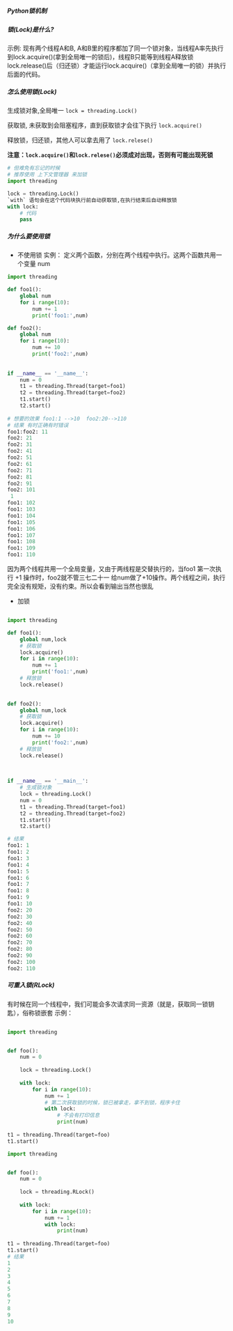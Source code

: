 ##### Python锁机制

##### 锁(Lock)是什么?
示例:
现有两个线程A和B, A和B里的程序都加了同一个锁对象，当线程A率先执行到lock.acquire()(拿到全局唯一的锁后)，线程B只能等到线程A释放锁lock.release()后（归还锁）才能运行lock.acquire()（拿到全局唯一的锁）并执行后面的代码。

##### 怎么使用锁(Lock)

生成锁对象,全局唯一
`lock = threading.Lock()`

获取锁, 未获取到会阻塞程序，直到获取锁才会往下执行
`lock.acquire()`

释放锁，归还锁，其他人可以拿去用了
`lock.relese()`

**注意：`lock.acquire()`和`lock.relese()`必须成对出现，否则有可能出现死锁**
```python
# 但难免有忘记的时候
# 推荐使用 上下文管理器 来加锁
import threading

lock = threading.Lock()
`with` 语句会在这个代码块执行前自动获取锁,在执行结束后自动释放锁
with lock:
	# 代码
	pass
```

##### 为什么要使用锁
- 不使用锁
实例：
定义两个函数，分别在两个线程中执行。这两个函数共用一个变量 num
```python
import threading

def foo1():
	global num
	for i range(10):
		num += 1
		print('foo1:',num)

def foo2():
	global num
	for i range(10):
		num += 10
		print('foo2:',num)
		
		
if __name__ == '__name__':
	num = 0
	t1 = threading.Thread(target=foo1)
	t2 = threading.Thread(target=foo2)
	t1.start()
	t2.start()
	
# 想要的效果 foo1:1 -->10  foo2:20-->110  
# 结果 有时正确有时错误
foo1:foo2: 11
foo2: 21
foo2: 31
foo2: 41
foo2: 51
foo2: 61
foo2: 71
foo2: 81
foo2: 91
foo2: 101
 1
foo1: 102
foo1: 103
foo1: 104
foo1: 105
foo1: 106
foo1: 107
foo1: 108
foo1: 109
foo1: 110
```
因为两个线程共用一个全局变量，又由于两线程是交替执行的，当foo1 第一次执行 +1 操作时，foo2就不管三七二十一 给num做了+10操作。两个线程之间，执行完全没有规矩，没有约束。所以会看到输出当然也很乱

- 加锁
```python

import threading

def foo1():
    global num,lock
    # 获取锁
    lock.acquire()
    for i in range(10):
        num += 1
        print('foo1:',num)
    # 释放锁    
    lock.release()

    
def foo2():
    global num,lock
    # 获取锁
    lock.acquire()
    for i in range(10):
        num += 10
        print('foo2:',num)
    # 释放锁    
    lock.release()
    

    
if __name__ == '__main__':
    # 生成锁对象
    lock = threading.Lock()
    num = 0
    t1 = threading.Thread(target=foo1)
    t2 = threading.Thread(target=foo2)
    t1.start()
    t2.start()

# 结果
foo1: 1
foo1: 2
foo1: 3
foo1: 4
foo1: 5
foo1: 6
foo1: 7
foo1: 8
foo1: 9
foo1: 10
foo2: 20
foo2: 30
foo2: 40
foo2: 50
foo2: 60
foo2: 70
foo2: 80
foo2: 90
foo2: 100
foo2: 110
```

##### 可重入锁(RLock)
有时候在同一个线程中，我们可能会多次请求同一资源（就是，获取同一锁钥匙），俗称锁嵌套
示例：
```python

import threading


def foo():
    num = 0
    
    lock = threading.Lock()
    
    with lock:
        for i in range(10):
            num += 1
            # 第二次获取锁的时候，锁已被拿走，拿不到锁，程序卡住
            with lock:
                # 不会有打印信息
                print(num)
                
t1 = threading.Thread(target=foo)
t1.start()
```

```python
import threading


def foo():
    num = 0
    
    lock = threading.RLock()
    
    with lock:
        for i in range(10):
            num += 1
            with lock:
                print(num)
                
t1 = threading.Thread(target=foo)
t1.start()
# 结果
1
2
3
4
5
6
7
8
9
10
```


